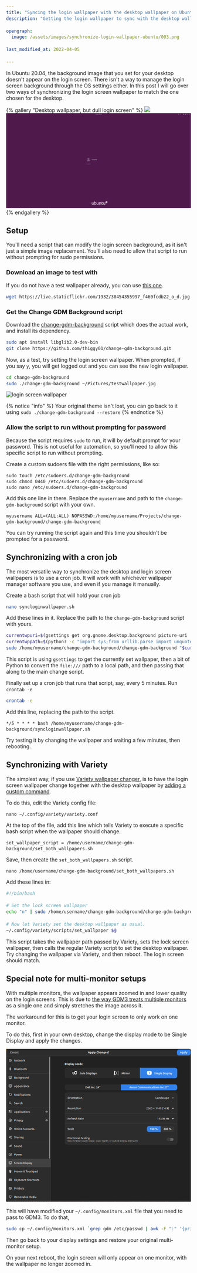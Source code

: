 ```yaml
---
title: "Syncing the login wallpaper with the desktop wallpaper on Ubuntu 20.04"
description: "Getting the login wallpaper to sync with the desktop wallpaper, when using standalone or Variety wallpaper changer"
  
opengraph: 
  image: /assets/images/synchronize-login-wallpaper-ubuntu/003.png

last_modified_at: 2022-04-05

---
```


In Ubuntu 20.04, the background image that you set for your desktop doesn't appear on the login screen.  There isn't a way to manage the login screen background through the OS settings either.  In this post I will go over two ways of synchronizing the login screen wallpaper to match the one chosen for the desktop.  

{% gallery "Desktop wallpaper, but dull login screen" %}
![](/assets/images/synchronize-login-wallpaper-ubuntu/001.png)
![](/assets/images/synchronize-login-wallpaper-ubuntu/002.png)
{% endgallery %}

## Setup

You'll need a script that can modify the login screen background, as it isn't just a simple image replacement.  You'll also need to allow that script to run without prompting for sudo permissions.   

### Download an image to test with

If you do not have a test wallpaper already, you can use [this one](https://www.flickr.com/photos/mendhak/30454355997/). 

```bash
wget https://live.staticflickr.com/1932/30454355997_f460fcdb22_o_d.jpg -O ~/Pictures/testwallpaper.jpg
```


### Get the Change GDM Background script

Download the [change-gdm-background](https://github.com/thiggy01/change-gdm-background) script which does the actual work, and install its dependency.   

```bash
sudo apt install libglib2.0-dev-bin
git clone https://github.com/thiggy01/change-gdm-background.git
```

Now, as a test, try setting the login screen wallpaper.  When prompted, if you say `y`, you will get logged out and you can see the new login wallpaper.     

```bash
cd change-gdm-background
sudo ./change-gdm-background ~/Pictures/testwallpaper.jpg
```

![login screen wallpaper](/assets/images/synchronize-login-wallpaper-ubuntu/003.png)

{% notice "info" %}
Your original theme isn't lost, you can go back to it using `sudo ./change-gdm-background --restore`
{% endnotice %}

### Allow the script to run without prompting for password

Because the script requires `sudo` to run, it will by default prompt for your password.  This is not useful for automation, so you'll need to allow this specific script to run without prompting.  

Create a custom sudoers file with the right permissions, like so: 

```
sudo touch /etc/sudoers.d/change-gdm-background
sudo chmod 0440 /etc/sudoers.d/change-gdm-background
sudo nano /etc/sudoers.d/change-gdm-background
```

Add this one line in there.  Replace the `myusername` and path to the `change-gdm-background` script with your own.  

```
myusername ALL=(ALL:ALL) NOPASSWD:/home/myusername/Projects/change-gdm-background/change-gdm-background
```


You can try running the script again and this time you shouldn't be prompted for a password. 

## Synchronizing with a cron job

The most versatile way to synchronize the desktop and login screen wallpapers is to use a cron job.  It will work with whichever wallpaper manager software you use, and even if you manage it manually.

Create a bash script that will hold your cron job

```bash
nano syncloginwallpaper.sh
```
Add these lines in it.  Replace the path to the `change-gdm-background` script with yours.   

```bash
currentwpuri=$(gsettings get org.gnome.desktop.background picture-uri | sed "s/'//g")
currentwppath=$(python3 -c "import sys;from urllib.parse import unquote, urlparse; print(unquote(urlparse(sys.argv[1]).path))" "$currentwpuri")
sudo /home/myusername/change-gdm-background/change-gdm-background "$currentwppath"
```

This script is using `gsettings` to get the currently set wallpaper, then a bit of Python to convert the `file:///` path to a local path, and then passing that along to the main change script.  


Finally set up a cron job that runs that script, say, every 5 minutes.  Run `crontab -e`

```bash
crontab -e
```

Add this line, replacing the path to the script. 

```
*/5 * * * * bash /home/myusername/change-gdm-background/syncloginwallpaper.sh
```

Try testing it by changing the wallpaper and waiting a few minutes, then rebooting.  

## Synchronizing with Variety

The simplest way, if you use [Variety wallpaper changer](https://peterlevi.com/variety/), is to have the login screen wallpaper change together with the desktop wallpaper by [adding a custom command](https://github.com/varietywalls/variety/blob/a8abe2bd36e293300bc1d3066726b660a3db9078/data/config/variety.conf#L16-L25).  

To do this, edit the Variety config file:

```
nano ~/.config/variety/variety.conf
```

At the top of the file, add this line which tells Variety to execute a specific bash script when the wallpaper should change.  

```
set_wallpaper_script = /home/username/change-gdm-background/set_both_wallpapers.sh
```

Save, then create the `set_both_wallpapers.sh` script. 

```
nano /home/username/change-gdm-background/set_both_wallpapers.sh
```

Add these lines in:

```bash
#!/bin/bash 

# Set the lock screen wallpaper
echo "n" | sudo /home/username/change-gdm-background/change-gdm-background "$1" 2>&1 > /home/username/change-gdm-background/run.log

# Now let Variety set the desktop wallpaper as usual.
~/.config/variety/scripts/set_wallpaper $@
```

This script takes the wallpaper path passed by Variety, sets the lock screen wallpaper, then calls the regular Variety script to set the desktop wallpaper. 
Try changing the wallpaper via Variety, and then reboot.  The login screen should match.  


## Special note for multi-monitor setups

With multiple monitors, the wallpaper appears zoomed in and lower quality on the login screens.  This is due to [the way GDM3 treats multiple monitors](https://github.com/thiggy01/change-gdm-background/issues/15) as a single one and simply stretches the image across it. 

The workaround for this is to get your login screen to only work on one monitor.  

To do this, first in your own desktop, change the display mode to be Single Display and apply the changes.  

![display settings](/assets/images/synchronize-login-wallpaper-ubuntu/004.png)


This will have modified your `~/.config/monitors.xml` file that you need to pass to GDM3.  To do that, 

```bash
sudo cp ~/.config/monitors.xml `grep gdm /etc/passwd | awk -F ":" '{print $6}'`/.config/
```

Then go back to your display settings and restore your original multi-monitor setup.  

On your next reboot, the login screen will only appear on one monitor, with the wallpaper no longer zoomed in.  
